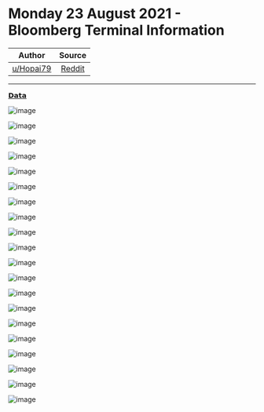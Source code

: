 Monday 23 August 2021 - Bloomberg Terminal Information
======================================================

| Author       | Source       | 
| :-------------: |:-------------:|
|  [u/Hopai79](https://www.reddit.com/user/Hopai79/) | [Reddit](https://www.reddit.com/r/DDintoGME/comments/pa8031/monday_23_august_2021_bloomberg_terminal/) | 

---

[𝗗𝗮𝘁𝗮](https://www.reddit.com/r/DDintoGME/search?q=flair_name%3A%22%F0%9D%97%97%F0%9D%97%AE%F0%9D%98%81%F0%9D%97%AE%22&restrict_sr=1)

![image](https://user-images.githubusercontent.com/82035192/131218714-2a9c4944-083b-4321-a57b-d38335832a5e.png)

![image](https://user-images.githubusercontent.com/82035192/131218720-ba346514-9346-4e87-a6e4-26db65cab62e.png)

![image](https://user-images.githubusercontent.com/82035192/131218723-9a06a673-b1fe-4dde-bf93-db44e4a5c6bb.png)

![image](https://user-images.githubusercontent.com/82035192/131218731-811828cb-1864-428b-bf5e-87bb785ad77c.png)

![image](https://user-images.githubusercontent.com/82035192/131218738-06f30c63-461f-4d36-a489-fc27ee8fe653.png)

![image](https://user-images.githubusercontent.com/82035192/131218739-2d04a663-521e-4645-9c1f-b97e9330bfb1.png)

![image](https://user-images.githubusercontent.com/82035192/131218743-e124ef0d-1e40-4f5e-93a3-33b5b1a7ffda.png)

![image](https://user-images.githubusercontent.com/82035192/131219090-d80064a7-9327-4502-867c-0a316feba92e.png)

![image](https://user-images.githubusercontent.com/82035192/131219094-be49dbd4-0abd-4b29-be51-d5b73732da72.png)

![image](https://user-images.githubusercontent.com/82035192/131219098-972cd357-c3c5-4ccb-be93-7e29aba98f0f.png)

![image](https://user-images.githubusercontent.com/82035192/131219101-066f9271-aa62-4825-b7eb-3c237dd18534.png)

![image](https://user-images.githubusercontent.com/82035192/131219104-de7e22aa-9cf1-4f20-879f-c56f70729d19.png)

![image](https://user-images.githubusercontent.com/82035192/131219109-2bdb99e7-49df-47df-940f-f75e6e8fdd13.png)

![image](https://user-images.githubusercontent.com/82035192/131219112-fb29ca7a-ac00-4370-af94-e08c4daa07a9.png)

![image](https://user-images.githubusercontent.com/82035192/131219114-aed1fce9-c4af-4b65-89d5-090c3ecbcd97.png)

![image](https://user-images.githubusercontent.com/82035192/131219123-64470750-c57f-45b2-af7d-deeabef0fc27.png)

![image](https://user-images.githubusercontent.com/82035192/131219128-8c829f9a-aa72-4724-9299-f22450587de5.png)

![image](https://user-images.githubusercontent.com/82035192/131219132-4faf3402-a578-4495-ae27-8e25f3b44bee.png)

![image](https://user-images.githubusercontent.com/82035192/131219133-14ea8408-0050-417d-8fdb-cd223bcf9b21.png)

![image](https://user-images.githubusercontent.com/82035192/131219137-30989f12-d4ef-48f8-b588-89c860f7ab9e.png)
